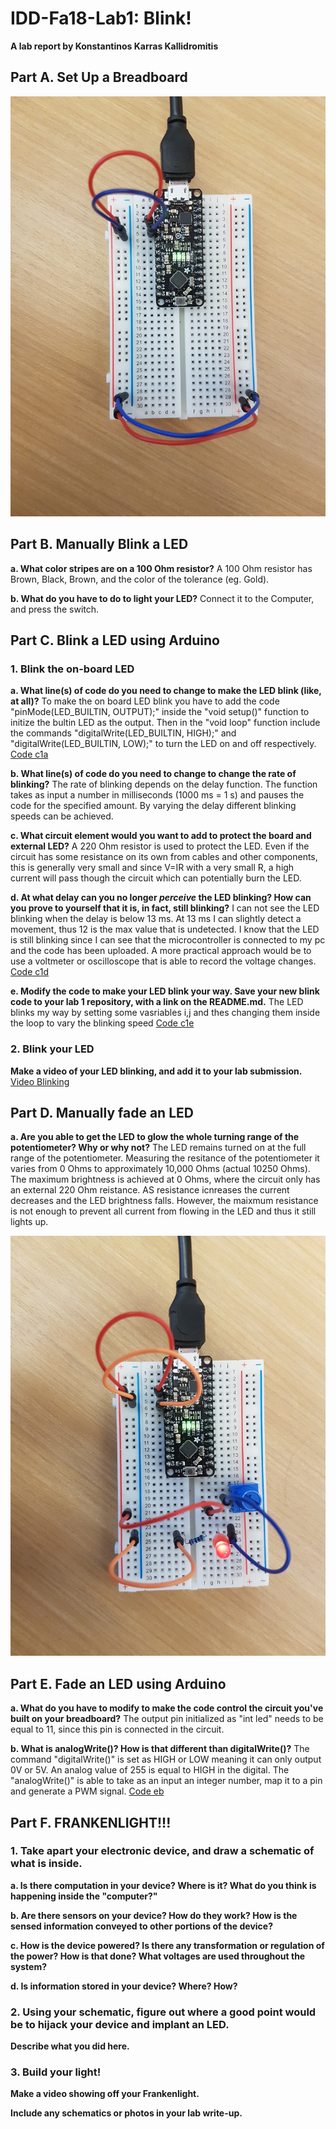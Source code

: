 # IDD-Fa18-Lab1: Blink!

**A lab report by Konstantinos Karras Kallidromitis**

## Part A. Set Up a Breadboard

![Initial Circuit](https://github.com/Konstantinos-KK/IDD-Fa18-Lab1/blob/master/initial_circuit.jpg)

## Part B. Manually Blink a LED

**a. What color stripes are on a 100 Ohm resistor?** A 100 Ohm resistor has Brown, Black, Brown, and the color of the tolerance (eg. Gold). 
 
**b. What do you have to do to light your LED?** Connect it to the Computer, and press the switch. 


## Part C. Blink a LED using Arduino

### 1. Blink the on-board LED

**a. What line(s) of code do you need to change to make the LED blink (like, at all)?** To make the on board LED blink you have to add the code "pinMode(LED_BUILTIN, OUTPUT);" inside the "void setup()" function to initize the bultin LED as the output. Then in the "void loop" function include the commands "digitalWrite(LED_BUILTIN, HIGH);" and "digitalWrite(LED_BUILTIN, LOW);" to turn the LED on and off respectively. [Code c1a](https://github.com/Konstantinos-KK/IDD-Fa18-Lab1/blob/master/c1a.ino)

**b. What line(s) of code do you need to change to change the rate of blinking?** The rate of blinking depends on the delay function. The function takes as input a number in milliseconds (1000 ms = 1 s) and pauses the code for the specified amount. By varying the delay different blinking speeds can be achieved.

**c. What circuit element would you want to add to protect the board and external LED?** A 220 Ohm resistor is used to protect the LED. Even if the circuit has some resistance on its own from cables and other components, this is generally very small and since V=IR with a very small R, a high current will pass though the circuit which can potentially burn the LED.
 
**d. At what delay can you no longer *perceive* the LED blinking? How can you prove to yourself that it is, in fact, still blinking?** I can not see the LED blinking when the delay is below 13 ms. At 13 ms I can slightly detect a movement, thus 12 is the max value that is undetected. I know that the LED is still blinking since I can see that the microcontroller is connected to my pc and the code has been uploaded. A more practical approach would be to use a voltmeter or oscilloscope that is able to record the voltage changes. [Code c1d](https://github.com/Konstantinos-KK/IDD-Fa18-Lab1/blob/master/c1d.ino)

**e. Modify the code to make your LED blink your way. Save your new blink code to your lab 1 repository, with a link on the README.md.**
The LED blinks my way by setting some vasriables i,j and thes changing them inside the loop to vary the blinking speed [Code c1e](https://github.com/Konstantinos-KK/IDD-Fa18-Lab1/blob/master/c1e.ino)

### 2. Blink your LED

**Make a video of your LED blinking, and add it to your lab submission.**
[Video Blinking](https://www.youtube.com/watch?v=vYBdzQZzJ7M&feature=youtu.be)


## Part D. Manually fade an LED

**a. Are you able to get the LED to glow the whole turning range of the potentiometer? Why or why not?**
The LED remains turned on at the full range of the potentiometer. Measuring the resitance of the potentiometer it varies from 0 Ohms to approximately 10,000 Ohms (actual 10250 Ohms). The maximum brightness is achieved at 0 Ohms, where the circuit only has an external 220 Ohm reistance. AS resistance icnreases the current decreases and the LED brightness falls. However, the maixmum resistance is not enough to prevent all current from flowing in the LED and thus it still lights up.

![Manual Fading](https://github.com/Konstantinos-KK/IDD-Fa18-Lab1/blob/master/manual_fading.jpg)

## Part E. Fade an LED using Arduino

**a. What do you have to modify to make the code control the circuit you've built on your breadboard?** The output pin initialized as "int led" needs to be equal to 11, since this pin is connected in the circuit.

**b. What is analogWrite()? How is that different than digitalWrite()?** The command "digitalWrite()" is set as HIGH or LOW meaning it can only output 0V or 5V. An analog value of 255 is equal to HIGH in the digital. The "analogWrite()" is able to take as an input an integer number, map it to a pin and generate a PWM signal. [Code eb](https://github.com/Konstantinos-KK/IDD-Fa18-Lab1/blob/master/eb.ino)


## Part F. FRANKENLIGHT!!!

### 1. Take apart your electronic device, and draw a schematic of what is inside. 

**a. Is there computation in your device? Where is it? What do you think is happening inside the "computer?"**

**b. Are there sensors on your device? How do they work? How is the sensed information conveyed to other portions of the device?**

**c. How is the device powered? Is there any transformation or regulation of the power? How is that done? What voltages are used throughout the system?**

**d. Is information stored in your device? Where? How?**

### 2. Using your schematic, figure out where a good point would be to hijack your device and implant an LED.

**Describe what you did here.**

### 3. Build your light!

**Make a video showing off your Frankenlight.**

**Include any schematics or photos in your lab write-up.**
